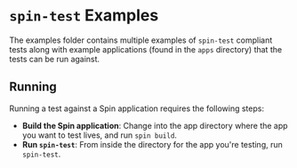 # `spin-test` Examples

The examples folder contains multiple examples of `spin-test` compliant tests along with example applications (found in the `apps` directory) that the tests can be run against.

## Running

Running a test against a Spin application requires the following steps:

* **Build the Spin application**: Change into the app directory where the app you want to test lives, and run `spin build`.
* **Run `spin-test`**: From inside the directory for the app you're testing, run `spin-test`.
